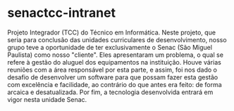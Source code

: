 # senactcc-intranet

Projeto Integrador (TCC) do Técnico em Informática.
Neste projeto, que seria para conclusão das unidades curriculares de desenvolvimento, nosso grupo teve a oportunidade de ter exclusivamente o Senac (São Miguel Paulista) como nosso "cliente". Eles apresentaram um problema, o qual se refere à gestão do aluguel dos equipamentos na instituição. Houve várias reuniões com a área responsável por esta parte, e assim, foi nos dado o desafio de desenvolver um software para que possam fazer esta gestão com excelência e facilidade, ao contrário do que antes era feito: de forma arcaica e desatualizada. Por fim, a tecnologia desenvolvida entrará em vigor nesta unidade Senac.
